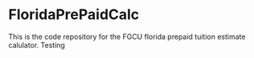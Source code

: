 # FloridaPrePaidCalc

This is the code repository for the FGCU florida prepaid tuition estimate calulator. Testing
